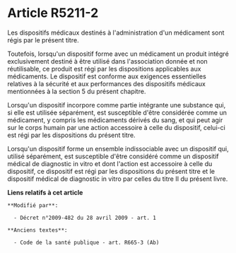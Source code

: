 # Article R5211-2

Les dispositifs médicaux destinés à l'administration d'un médicament sont régis par le présent titre.

Toutefois, lorsqu'un dispositif forme avec un médicament un produit intégré exclusivement destiné à être utilisé dans
l'association donnée et non réutilisable, ce produit est régi par les dispositions applicables aux médicaments. Le dispositif
est conforme aux exigences essentielles relatives à la sécurité et aux performances des dispositifs médicaux mentionnées à la
section 5 du présent chapitre.

Lorsqu'un dispositif incorpore comme partie intégrante une substance qui, si elle est utilisée séparément, est susceptible
d'être considérée comme un médicament, y compris les médicaments dérivés du sang, et qui peut agir sur le corps humain par
une action accessoire à celle du dispositif, celui-ci est régi par les dispositions du présent titre.

Lorsqu'un dispositif forme un ensemble indissociable avec un dispositif qui, utilisé séparément, est susceptible d'être
considéré comme un dispositif médical de diagnostic in vitro et dont l'action est accessoire à celle du dispositif, ce
dispositif est régi par les dispositions du présent titre et le dispositif médical de diagnostic in vitro par celles du titre
II du présent livre.

**Liens relatifs à cet article**

	**Modifié par**:

	  - Décret n°2009-482 du 28 avril 2009 - art. 1

	**Anciens textes**:

	  - Code de la santé publique - art. R665-3 (Ab)
